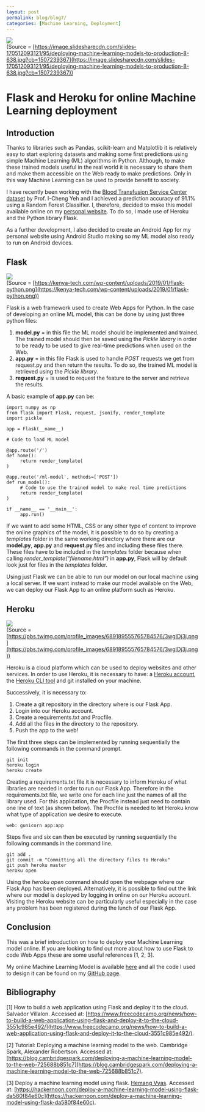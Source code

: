 ```yaml
---
layout: post
permalink: blog/blog7/
categories: [Machine Learning, Deployment]
---
```


![](https://cdn-images-1.medium.com/max/2000/1*lfsNq-qhWwOo-bzqwh7Igw.jpeg) <br>
<span class="figcaption_hack">(Source =
[https://image.slidesharecdn.com/slides-170512093121/95/deploying-machine-learning-models-to-production-8-638.jpg?cb=1507239367](https://image.slidesharecdn.com/slides-170512093121/95/deploying-machine-learning-models-to-production-8-638.jpg?cb=1507239367))</span>

<!--end_excerpt-->

# Flask and Heroku for online Machine Learning deployment

## Introduction

Thanks to libraries such as Pandas, scikit-learn and Matplotlib it is relatively
easy to start exploring datasets and making some first predictions using simple
Machine Learning (ML) algorithms in Python. Although, to make these trained
models useful in the real world it is necessary to share them and make them
accessible on the Web ready to make predictions. Only in this way Machine
Learning can be used to provide benefit to society.

I have recently been working with the [Blood Transfusion Service Center
dataset](https://www.openml.org/d/1464) by Prof. I-Cheng Yeh and I achieved a
prediction accuracy of 91.1% using a Random Forest Classifier. I, therefore,
decided to make this model available online on my [personal
website](https://pierpaolo28.github.io/). To do so, I made use of Heroku and the
Python library Flask.

As a further development, I also decided to create an Android App for my
personal website using Android Studio making so my ML model also ready to run on
Android devices.

## Flask

![](https://cdn-images-1.medium.com/max/2000/1*0OD66Df9V6iylNEa3DgpeQ.png) <br>
<span class="figcaption_hack">(Source =
[https://kenya-tech.com/wp-content/uploads/2019/01/flask-python.png](https://kenya-tech.com/wp-content/uploads/2019/01/flask-python.png))</span>

Flask is a web framework used to create Web Apps for Python. In the case of
developing an online ML model, this can be done by using just three python
files:

1.  **model.py** = in this file the ML model should be implemented and trained. The
trained model should then be saved using the *Pickle library* in order to be
ready to be used to give real-time predictions when used on the Web.
1.  **app.py** = in this file Flask is used to handle *POST* requests we get from
request.py and then return the results. To do so, the trained ML model is
retrieved using the *Pickle library*.
1.  **request.py** = is used to request the feature to the server and retrieve the
results.

A basic example of **app.py** can be:

    import numpy as np
    from flask import Flask, request, jsonify, render_template
    import pickle

    app = Flask(__name__)

    # Code to load ML model

    @app.route('/')
    def home():    
         return render_template(
    )

    @app.route('/ml-model', methods=['POST'])
    def run_model():
         # Code to use the trained model to make real time predictions
         return render_template(
    )

    if __name__ == '__main__':
         app.run()

If we want to add some HTML, CSS or any other type of content to improve the
online graphics of the model, it is possible to do so by creating a *templates*
folder in the same working directory where there are our **model.py**, **app.py** and
**request.py** files and including these files there. These files have to
be included in the *templates* folder because when calling
*render_template(“filename.html”)* in **app.py**, Flask will by default look
just for files in the *templates* folder.

Using just Flask we can be able to run our model on our local machine using a
local server. If we want instead to make our model available on the Web, we can
deploy our Flask App to an online platform such as Heroku.

## Heroku
![](https://pbs.twimg.com/profile_images/689189555765784576/3wgIDj3j.png) <br>
<span class="figcaption_hack">(Source =
[https://pbs.twimg.com/profile_images/689189555765784576/3wgIDj3j.png](https://pbs.twimg.com/profile_images/689189555765784576/3wgIDj3j.png))</span>

Heroku is a cloud platform which can be used to deploy websites and other
services. In order to use Heroku, it is necessary to have: a [Heroku
account](https://signup.heroku.com/dc), the [Heroku CLI
tool](https://devcenter.heroku.com/articles/heroku-cli#download-and-install) and
git installed on your machine.

Successively, it is necessary to:

1.  Create a git repository in the directory where is our Flask App.
1.  Login into our Heroku account.
1.  Create a requirements.txt and Procfile.
1.  Add all the files in the directory to the repository.
1.  Push the app to the web!

The first three steps can be implemented by running sequentially the following
commands in the command prompt.

    git init
    heroku login
    heroku create

Creating a requirements.txt file it is necessary to inform Heroku of what
libraries are needed in order to run our Flask App. Therefore in the
requirements.txt file, we write one for each line just the names of all the
library used. For this application, the Procfile instead just need to contain
one line of text (as shown below). The Procfile is needed to let Heroku know
what type of application we desire to execute.

    web: gunicorn app:app

Steps five and six can then be executed by running sequentially the following
commands in the command line.

    git add .
    git commit -m "Committing all the directory files to Heroku"
    git push heroku master
    heroku open

Using the *heroku open* command should open the webpage where our Flask App has
been deployed. Alternatively, it is possible to find out the link where our
model is deployed by logging in online on our Heroku account. Visiting the
Heroku website can be particularly useful especially in the case any problem has
been registered during the lunch of our Flask App.

## Conclusion

This was a brief introduction on how to deploy your Machine Learning model
online. If you are looking to find out more about how to use Flask to code Web
Apps these are some useful references [1, 2, 3].

My online Machine Learning Model is available
[here](https://sleepy-ridge-93654.herokuapp.com/) and all the code I used to
design it can be found on my [GitHub
page](https://github.com/pierpaolo28/Artificial-Intelligence-Projects/tree/master/ML-Deployement).

## Bibliography

[1] How to build a web application using Flask and deploy it to the cloud.
Salvador Villalon. Accessed at:
[https://www.freecodecamp.org/news/how-to-build-a-web-application-using-flask-and-deploy-it-to-the-cloud-3551c985e492/](https://www.freecodecamp.org/news/how-to-build-a-web-application-using-flask-and-deploy-it-to-the-cloud-3551c985e492/).

[2] Tutorial: Deploying a machine learning model to the web. Cambridge Spark,
Alexander Robertson. Accessed at:
[https://blog.cambridgespark.com/deploying-a-machine-learning-model-to-the-web-725688b851c7](https://blog.cambridgespark.com/deploying-a-machine-learning-model-to-the-web-725688b851c7).

[3] Deploy a machine learning model using flask. [Hemang
Vyas](https://hackernoon.com/@vyashemang?source=user_popover). Accessed at:
[https://hackernoon.com/deploy-a-machine-learning-model-using-flask-da580f84e60c](https://hackernoon.com/deploy-a-machine-learning-model-using-flask-da580f84e60c).
